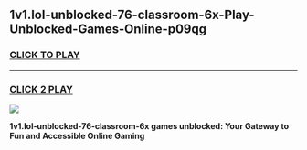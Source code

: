 
## 1v1.lol-unblocked-76-classroom-6x-Play-Unblocked-Games-Online-p09qg
<h3>
<a href="https://premium76.site?title=1v1.lol-unblocked-76-classroom-6x&ref=25A">CLICK TO PLAY</a></h3>
<hr>

<h3>
<a href="https://premium76.site?title=1v1.lol-unblocked-76-classroom-6x&ref=25A">CLICK 2 PLAY</a>
  
</h3>

<a href="https://premium76.site?title=1v1.lol-unblocked-76-classroom-6x&ref=25A"><img src="https://clearcache.store/games.png"></a>


**1v1.lol-unblocked-76-classroom-6x games unblocked: Your Gateway to Fun and Accessible Online Gaming**
